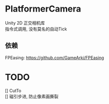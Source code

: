 # PlatformerCamera
Unity 2D 正交相机库  
指令式调用, 没有莫名的自动Tick  

## 依赖
FPEasing: https://github.com/GameArki/FPEasing

# TODO
[] CutTo  
[] 磁引步进, 防止像素画撕裂
